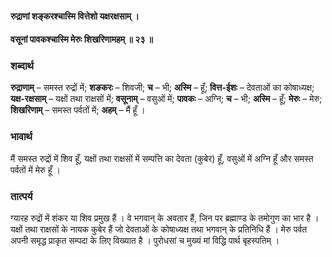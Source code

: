 #### रुद्राणां शङ्करश्चास्मि वित्तेशो यक्षरक्षसाम् ।
#### वसूनां पावकश्चास्मि मेरुः शिखरिणामहम् ॥ २३ ॥

### शब्दार्थ

**रुद्राणाम्** – समस्त रुद्रों में; **शङकरः** – शिवजी; **च** – भी; **अस्मि** – हूँ; **वित्त-ईशः** – देवताओं का कोषाध्यक्ष; **यक्ष-रक्षसाम्** – यक्षों तथा राक्षसों में; **वसूनाम्** – वसुओं में; **पावकः** – अग्नि; **च** – भी; **अस्मि** – हूँ; **मेरुः** – मेरु; **शिखरिणाम्** – समस्त पर्वतों में; **अहम्** – मैं हूँ ।

### भावार्थ

मैं समस्त रुद्रों में शिव हूँ, यक्षों तथा राक्षसों में सम्पत्ति का देवता (कुबेर) हूँ, वसुओं में अग्नि हूँ और समस्त पर्वतों में मेरु हूँ ।

### तात्पर्य

ग्यारह रुद्रों में शंकर या शिव प्रमुख हैं । वे भगवान् के अवतार हैं, जिन पर ब्रह्माण्ड के तमोगुण का भार है । यक्षों तथा राक्षसों के नायक कुबेर हैं जो देवताओं के कोषाध्यक्ष तथा भगवान् के प्रतिनिधि हैं । मेरु पर्वत अपनी समृद्ध प्राकृत सम्पदा के लिए विख्यात है । पुरोधसां च मुख्यं मां विद्धि पार्थ बृहस्पतिम् ।